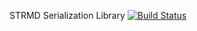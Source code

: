 STRMD Serialization Library [![Build Status](https://travis-ci.org/tyoma/strmd.svg?branch=master)](https://travis-ci.org/tyoma/strmd)
